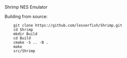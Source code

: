 Shrimp NES Emulator

Building from source:

		git clone https://github.com/lesserfish/Shrimp.git
		cd Shrimp
		mkdir Build
		cd Build
		cmake -S .. -B .
		make
		src/Shrimp
	

